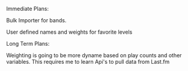 Immediate Plans:

Bulk Importer for bands.

User defined names and weights for favorite levels

Long Term Plans:

Weighting is going to be more dyname based on play counts and other variables. This requires me to learn Api's to pull data from 
Last.fm
